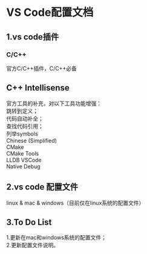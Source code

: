 # VS Code配置文档
## 1.vs code插件
### C/C++
官方C/C++插件，C/C++必备
## C++ Intellisense
官方工具的补充，对以下工具功能增强：<br/>
跳转到定义；<br/>
代码自动补全；<br/>
查找代码引用；<br/>
列举symbols<br/>
Chinese (Simplified)<br/>
CMake<br/>
CMake Tools<br/>
LLDB VSCode<br/>
Native Debug<br/>

## 2.vs code 配置文件
linux & mac & windows（目前仅在linux系统的配置文件）

## 3.To Do List
1.更新在mac和windows系统的配置文件；<br/>
2.更新配置文件说明。<br/>